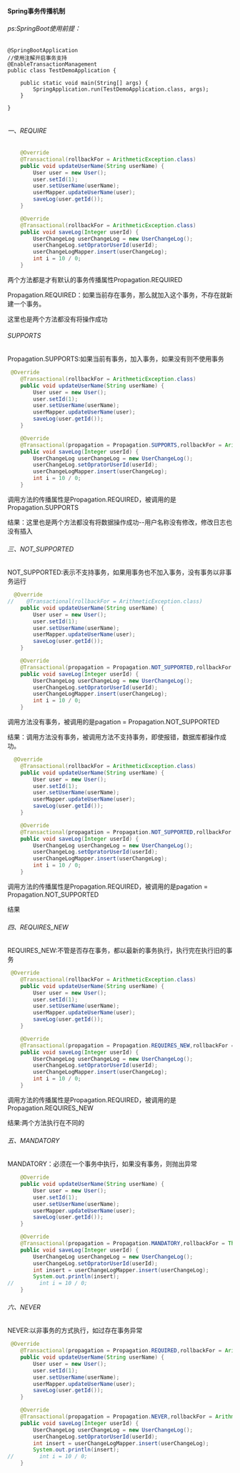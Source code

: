 #### Spring事务传播机制

###### ps:SpringBoot使用前提：

```
@SpringBootApplication
//使用注解开启事务支持
@EnableTransactionManagement
public class TestDemoApplication {

    public static void main(String[] args) {
        SpringApplication.run(TestDemoApplication.class, args);
    }

}


```

###### 一、REQUIRE

```java
    @Override
    @Transactional(rollbackFor = ArithmeticException.class)
    public void updateUserName(String userName) {
        User user = new User();
        user.setId(1);
        user.setUserName(userName);
        userMapper.updateUserName(user);
        saveLog(user.getId());
    }

    @Override
    @Transactional(rollbackFor = ArithmeticException.class)
    public void saveLog(Integer userId) {
        UserChangeLog userChangeLog = new UserChangeLog();
        userChangeLog.setOpratorUserId(userId);
        userChangeLogMapper.insert(userChangeLog);
        int i = 10 / 0;
    }
```



两个方法都是才有默认的事务传播属性Propagation.REQUIRED

Propagation.REQUIRED：如果当前存在事务，那么就加入这个事务，不存在就新建一个事务。

这里也是两个方法都没有将操作成功



###### SUPPORTS

Propagation.SUPPORTS:如果当前有事务，加入事务，如果没有则不使用事务

```java
 @Override
    @Transactional(rollbackFor = ArithmeticException.class)
    public void updateUserName(String userName) {
        User user = new User();
        user.setId(1);
        user.setUserName(userName);
        userMapper.updateUserName(user);
        saveLog(user.getId());
    }

    @Override
    @Transactional(propagation = Propagation.SUPPORTS,rollbackFor = ArithmeticException.class)
    public void saveLog(Integer userId) {
        UserChangeLog userChangeLog = new UserChangeLog();
        userChangeLog.setOpratorUserId(userId);
        userChangeLogMapper.insert(userChangeLog);
        int i = 10 / 0;
    }
```

调用方法的传播属性是Propagation.REQUIRED，被调用的是Propagation.SUPPORTS

结果：这里也是两个方法都没有将数据操作成功--用户名称没有修改，修改日志也没有插入



###### 三、NOT_SUPPORTED

NOT_SUPPORTED:表示不支持事务，如果用事务也不加入事务，没有事务以非事务运行

```java
  @Override
//    @Transactional(rollbackFor = ArithmeticException.class)
    public void updateUserName(String userName) {
        User user = new User();
        user.setId(1);
        user.setUserName(userName);
        userMapper.updateUserName(user);
        saveLog(user.getId());
    }

    @Override
    @Transactional(propagation = Propagation.NOT_SUPPORTED,rollbackFor = ArithmeticException.class)
    public void saveLog(Integer userId) {
        UserChangeLog userChangeLog = new UserChangeLog();
        userChangeLog.setOpratorUserId(userId);
        userChangeLogMapper.insert(userChangeLog);
        int i = 10 / 0;
    }
```

调用方法没有事务，被调用的是pagation = Propagation.NOT_SUPPORTED

结果：调用方法没有事务，被调用方法不支持事务，即使报错，数据库都操作成功。



```java
  @Override
    @Transactional(rollbackFor = ArithmeticException.class)
    public void updateUserName(String userName) {
        User user = new User();
        user.setId(1);
        user.setUserName(userName);
        userMapper.updateUserName(user);
        saveLog(user.getId());
    }

    @Override
    @Transactional(propagation = Propagation.NOT_SUPPORTED,rollbackFor = ArithmeticException.class)
    public void saveLog(Integer userId) {
        UserChangeLog userChangeLog = new UserChangeLog();
        userChangeLog.setOpratorUserId(userId);
        userChangeLogMapper.insert(userChangeLog);
        int i = 10 / 0;
    }
```

调用方法的传播属性是Propagation.REQUIRED，被调用的是pagation = Propagation.NOT_SUPPORTED

结果



###### 四、REQUIRES_NEW

REQUIRES_NEW:不管是否存在事务，都以最新的事务执行，执行完在执行旧的事务

```java
 @Override
    @Transactional(rollbackFor = ArithmeticException.class)
    public void updateUserName(String userName) {
        User user = new User();
        user.setId(1);
        user.setUserName(userName);
        userMapper.updateUserName(user);
        saveLog(user.getId());
    }

    @Override
    @Transactional(propagation = Propagation.REQUIRES_NEW,rollbackFor = ArithmeticException.class)
    public void saveLog(Integer userId) {
        UserChangeLog userChangeLog = new UserChangeLog();
        userChangeLog.setOpratorUserId(userId);
        userChangeLogMapper.insert(userChangeLog);
        int i = 10 / 0;
    }
```

调用方法的传播属性是Propagation.REQUIRED，被调用的是Propagation.REQUIRES_NEW

结果:两个方法执行在不同的



###### 五、MANDATORY

MANDATORY：必须在一个事务中执行，如果没有事务，则抛出异常

```java
    @Override
    public void updateUserName(String userName) {
        User user = new User();
        user.setId(1);
        user.setUserName(userName);
        userMapper.updateUserName(user);
        saveLog(user.getId());
    }

    @Override
    @Transactional(propagation = Propagation.MANDATORY,rollbackFor = Throwable.class)
    public void saveLog(Integer userId) {
        UserChangeLog userChangeLog = new UserChangeLog();
        userChangeLog.setOpratorUserId(userId);
        int insert = userChangeLogMapper.insert(userChangeLog);
        System.out.println(insert);
//        int i = 10 / 0;
    }
```

###### 六、NEVER

NEVER:以非事务的方式执行，如过存在事务异常

```java
 @Override
    @Transactional(propagation = Propagation.REQUIRED,rollbackFor = ArithmeticException.class)
    public void updateUserName(String userName) {
        User user = new User();
        user.setId(1);
        user.setUserName(userName);
        userMapper.updateUserName(user);
        saveLog(user.getId());
    }

    @Override
    @Transactional(propagation = Propagation.NEVER,rollbackFor = ArithmeticException.class)
    public void saveLog(Integer userId) {
        UserChangeLog userChangeLog = new UserChangeLog();
        userChangeLog.setOpratorUserId(userId);
        int insert = userChangeLogMapper.insert(userChangeLog);
        System.out.println(insert);
//        int i = 10 / 0;
    }
```

















